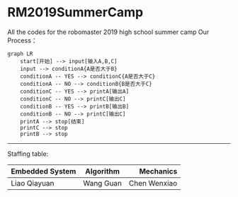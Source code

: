 # RM2019SummerCamp
All the codes for the robomaster 2019 high school summer camp
Our Process：

```mermaid
graph LR
    start[开始] --> input[输入A,B,C]
    input --> conditionA{A是否大于B}
    conditionA -- YES --> conditionC{A是否大于C}
    conditionA -- NO --> conditionB{B是否大于C}
    conditionC -- YES --> printA[输出A]
    conditionC -- NO --> printC[输出C]
    conditionB -- YES --> printB[输出B]
    conditionB -- NO --> printC[输出C]
    printA --> stop[结束]
    printC --> stop
    printB --> stop
```

 ***
Staffing table:

Embedded System|Algorithm|Mechanics
---|:--:|---:
Liao Qiayuan |Wang Guan|Chen Wenxiao
